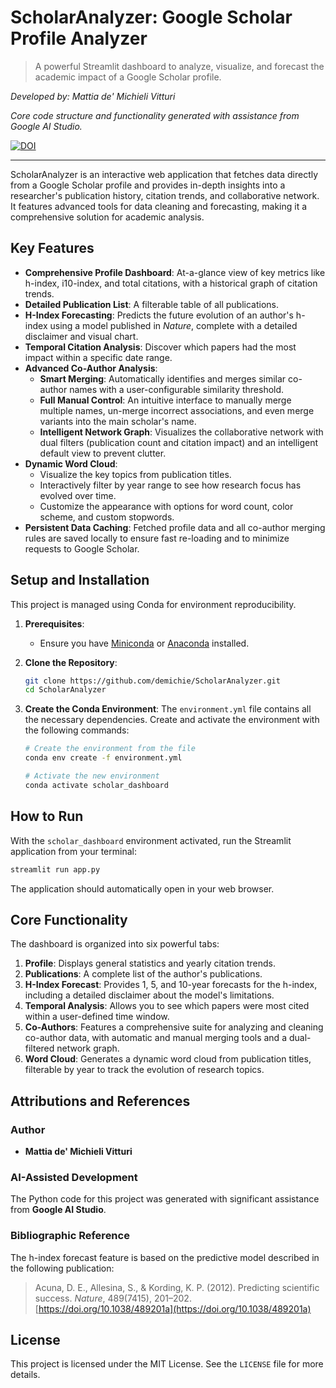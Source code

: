 # ScholarAnalyzer: Google Scholar Profile Analyzer
> A powerful Streamlit dashboard to analyze, visualize, and forecast the academic impact of a Google Scholar profile.

*Developed by: Mattia de' Michieli Vitturi*

*Core code structure and functionality generated with assistance from Google AI Studio.*

[![DOI](https://zenodo.org/badge/DOI/10.5281/zenodo.17177394.svg)](https://doi.org/10.5281/zenodo.17177394)

---


ScholarAnalyzer is an interactive web application that fetches data directly from a Google Scholar profile and provides in-depth insights into a researcher's publication history, citation trends, and collaborative network. It features advanced tools for data cleaning and forecasting, making it a comprehensive solution for academic analysis.

## Key Features

-   **Comprehensive Profile Dashboard**: At-a-glance view of key metrics like h-index, i10-index, and total citations, with a historical graph of citation trends.
-   **Detailed Publication List**: A filterable table of all publications.
-   **H-Index Forecasting**: Predicts the future evolution of an author's h-index using a model published in *Nature*, complete with a detailed disclaimer and visual chart.
-   **Temporal Citation Analysis**: Discover which papers had the most impact within a specific date range.
-   **Advanced Co-Author Analysis**:
    -   **Smart Merging**: Automatically identifies and merges similar co-author names with a user-configurable similarity threshold.
    -   **Full Manual Control**: An intuitive interface to manually merge multiple names, un-merge incorrect associations, and even merge variants into the main scholar's name.
    -   **Intelligent Network Graph**: Visualizes the collaborative network with dual filters (publication count and citation impact) and an intelligent default view to prevent clutter.
-   **Dynamic Word Cloud**:
    -   Visualize the key topics from publication titles.
    -   Interactively filter by year range to see how research focus has evolved over time.
    -   Customize the appearance with options for word count, color scheme, and custom stopwords.
-   **Persistent Data Caching**: Fetched profile data and all co-author merging rules are saved locally to ensure fast re-loading and to minimize requests to Google Scholar.

## Setup and Installation

This project is managed using Conda for environment reproducibility.

1.  **Prerequisites**:
    -   Ensure you have [Miniconda](https://docs.conda.io/en/latest/miniconda.html) or [Anaconda](https://www.anaconda.com/products/distribution) installed.

2.  **Clone the Repository**:
    ```bash
    git clone https://github.com/demichie/ScholarAnalyzer.git
    cd ScholarAnalyzer
    ```

3.  **Create the Conda Environment**:
    The `environment.yml` file contains all the necessary dependencies. Create and activate the environment with the following commands:
    ```bash
    # Create the environment from the file
    conda env create -f environment.yml

    # Activate the new environment
    conda activate scholar_dashboard
    ```

## How to Run

With the `scholar_dashboard` environment activated, run the Streamlit application from your terminal:

```bash
streamlit run app.py
```

The application should automatically open in your web browser.

## Core Functionality

The dashboard is organized into six powerful tabs:

1.  **Profile**: Displays general statistics and yearly citation trends.
2.  **Publications**: A complete list of the author's publications.
3.  **H-Index Forecast**: Provides 1, 5, and 10-year forecasts for the h-index, including a detailed disclaimer about the model's limitations.
4.  **Temporal Analysis**: Allows you to see which papers were most cited within a user-defined time window.
5.  **Co-Authors**: Features a comprehensive suite for analyzing and cleaning co-author data, with automatic and manual merging tools and a dual-filtered network graph.
6.  **Word Cloud**: Generates a dynamic word cloud from publication titles, filterable by year to track the evolution of research topics.

## Attributions and References

### Author

-   **Mattia de' Michieli Vitturi**

### AI-Assisted Development

The Python code for this project was generated with significant assistance from **Google AI Studio**.

### Bibliographic Reference

The h-index forecast feature is based on the predictive model described in the following publication:

> Acuna, D. E., Allesina, S., & Kording, K. P. (2012). Predicting scientific success. *Nature*, 489(7415), 201–202. [https://doi.org/10.1038/489201a](https://doi.org/10.1038/489201a)

## License

This project is licensed under the MIT License. See the `LICENSE` file for more details.
